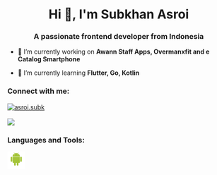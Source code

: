 <h1 align="center">Hi 👋, I'm Subkhan Asroi</h1>
<h3 align="center">A passionate frontend developer from Indonesia</h3>

- 🔭 I’m currently working on **Awann Staff Apps, Overmanxfit and e Catalog Smartphone**

- 🌱 I’m currently learning **Flutter, Go, Kotlin**

<h3 align="left">Connect with me:</h3>
<p align="left">
<a href="https://instagram.com/asroi.subk" target="blank"><img align="center" src="https://raw.githubusercontent.com/rahuldkjain/github-profile-readme-generator/master/src/images/icons/Social/instagram.svg" alt="asroi.subk" height="30" width="40" /></a>
</p>

<a href=""> <img align="center" src="https://github-readme-stats-sigma-five.vercel.app/api/top-langs/?username=subkhanasroi&theme=react&line_height=40&hide=css"/> </a>

<h3 align="left">Languages and Tools:</h3>
<p align="left"> <a href="https://developer.android.com" target="_blank" rel="noreferrer"> <img src="https://raw.githubusercontent.com/devicons/devicon/master/icons/android/android-original-wordmark.svg" alt="android" width="40" height="40"/>  </p>
